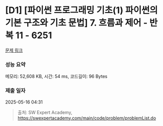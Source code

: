 # [D1] [파이썬 프로그래밍 기초(1) 파이썬의 기본 구조와 기초 문법] 7. 흐름과 제어 - 반복 11 - 6251 

[문제 링크](https://swexpertacademy.com/main/code/problem/problemDetail.do?contestProbId=AWcVEC-K4uADFAU4) 

### 성능 요약

메모리: 52,608 KB, 시간: 54 ms, 코드길이: 96 Bytes

### 제출 일자

2025-05-16 04:31



> 출처: SW Expert Academy, https://swexpertacademy.com/main/code/problem/problemList.do